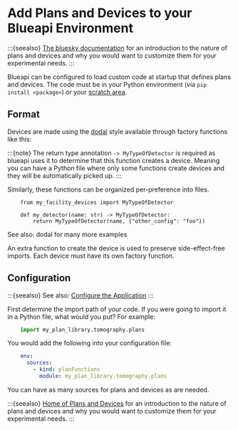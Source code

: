 # Add Plans and Devices to your Blueapi Environment

:::{seealso}
[The bluesky documentation](https://blueskyproject.io/bluesky/main/index.html) for an introduction to the nature of plans and devices and why you would want to customize them for your experimental needs.
:::

Blueapi can be configured to load custom code at startup that defines plans and devices. The code must be in your Python environment (via `pip install <package>`) or your [scratch area](./edit-live.md).


## Format

Devices are made using the [dodal](https://github.com/DiamondLightSource/dodal) style available through factory functions like this:

:::{note}
The return type annotation `-> MyTypeOfDetector` is required as blueapi uses it to determine that this function creates a device. Meaning you can have a Python file where only some functions create devices and they will be automatically picked up.
:::

Similarly, these functions can be organized per-preference into files.
``` 
    from my_facility_devices import MyTypeOfDetector

    def my_detector(name: str) -> MyTypeOfDetector:
        return MyTypeOfDetector(name, {"other_config": "foo"})
```


See also: dodal for many more examples

An extra function to create the device is used to preserve side-effect-free imports. Each device must have its own factory function.


## Configuration

:::{seealso}
See also: [Configure the Application](./configure-app.md)
:::

First determine the import path of your code. If you were going to import it in a Python file, what would you put?
For example:
```python
    import my_plan_library.tomography.plans
```

You would add the following into your configuration file:
```yaml
    env:
      sources:
        - kind: planFunctions
          module: my_plan_library.tomography.plans
```

You can have as many sources for plans and devices as are needed.

:::{seealso}
[Home of Plans and Devices](../explanations/extension-code.md) for an introduction to the nature of plans and devices and why you would want to customize them for your experimental needs.
:::
